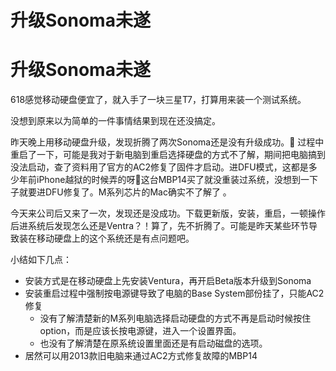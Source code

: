 # 升级Sonoma未遂

# 升级Sonoma未遂

618感觉移动硬盘便宜了，就入手了一块三星T7，打算用来装一个测试系统。

没想到原来以为简单的一件事情结果到现在还没搞定。

昨天晚上用移动硬盘升级，发现折腾了两次Sonoma还是没有升级成功。🤷 过程中重启了一下，可能是我对于新电脑到重启选择硬盘的方式不了解，期间把电脑搞到没法启动，查了资料用了官方的AC2修复了固件才启动。进DFU模式，这都是多少年前iPhone越狱的时候弄的呀🤦这台MBP14买了就没重装过系统，没想到一下子就要进DFU修复了。M系列芯片的Mac确实不了解了 。

今天来公司后又来了一次，发现还是没成功。下载更新版，安装，重启，一顿操作后进系统后发现怎么还是Ventra？！算了，先不折腾了。可能是昨天某些环节导致装在移动硬盘上的这个系统还是有点问题吧。

小结如下几点：

- 安装方式是在移动硬盘上先安装Ventura，再开启Beta版本升级到Sonoma
- 安装重启过程中强制按电源键导致了电脑的Base System部份挂了，只能AC2修复
    - 没有了解清楚新的M系列电脑选择启动硬盘的方式不再是启动时候按住option，而是应该长按电源键，进入一个设置界面。
    - 也没有了解清楚在原系统设置里面还是有启动磁盘的选项。
- 居然可以用2013款旧电脑来通过AC2方式修复故障的MBP14